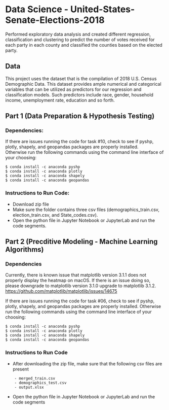 # Data Science - United-States-Senate-Elections-2018

Performed exploratory data analysis and created different regression, classification and clustering to predict the number of votes received for each party in each county and classified the counties based on the elected party.

## Data 
This project uses the dataset that is the compilation of 2018 U.S. Census Demographic Data. 
This dataset provides ample numerical and categorical variables that can be utilized as predictors for our regression and classification models. 
Such predictors include race, gender, household income, unemployment rate, education and so forth. 
 

## Part 1 (Data Preparation & Hypothesis Testing)

### Dependencies:
If there are issues running the code for task #10, check to see if pyshp, plotly, shapely, and geopandas packages are properly installed. <br>
Otherwise run the following commands using the command line interface of your choosing:
```
$ conda install -c anaconda pyshp
$ conda install -c anaconda plotly
$ conda install -c anaconda shapely
$ conda install -c anaconda geopandas
```
### Instructions to Run Code: 

*  Download zip file 
*  Make sure the folder contains three csv files (demographics_train.csv, election_train.csv, and State_codes.csv).  
*  Open the python file in Jupyter Notebook or JupyterLab and run the code segments.


## Part 2 (Precditive Modeling - Machine Learning Algorithms)

### Dependencies
Currently, there is known issue that matplotlib version 3.1.1 does not properly display the heatmap on macOS. If there is an issue doing so, please downgrade to matplotlib version 3.1.0 upgrade to matplotlib 3.1.2.
https://github.com/matplotlib/matplotlib/issues/14675


If there are issues running the code for task #06, check to see if pyshp, plotly, shapely, and geopandas packages are properly installed. Otherwise run the following commands using the command line interface of your choosing:

```
$ conda install -c anaconda pyshp
$ conda install -c anaconda plotly
$ conda install -c anaconda shapely
$ conda install -c anaconda geopandas
```

### Instructions to Run Code 
* After downloading the zip file, make sure that the following csv files are present <br>
```
	- merged_train.csv 
	- demographics_test.csv
	- output.xlsx
```
* Open the python file in Jupyter Notebook or JupyterLab and run the code segments
